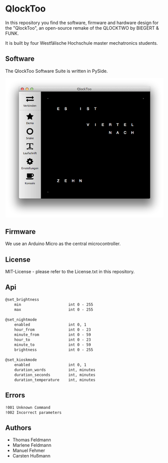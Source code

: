 QlockToo
========
In this repository you find the software, firmware and hardware design for the
"QlockToo", an open-source remake of the QLOCKTWO by BIEGERT & FUNK.

It is built by four Westfälische Hochschule master mechatronics students.

Software
--------
The QlockToo Software Suite is written in PySide.

<img src="Documentation/Abbildungen/Software/Manager.png" alt="Software">

Firmware
--------
We use an Arduino Micro as the central microcontroller.

License
-------
MIT-License - please refer to the License.txt in this repository.

Api
---
    @set_brightness
        min                     int 0 - 255
        max                     int 0 - 255

    @set_nightmode
        enabled                 int 0, 1
        hour_from               int 0 - 23
        minute_from             int 0 - 59
        hour_to                 int 0 - 23
        minute_to               int 0 - 59
        brightness              int 0 - 255

    @set_kioskmode
        enabled                 int 0, 1
        duration_words          int, minutes
        duration_seconds        int, minutes
        duration_temperature    int, minutes

Errors
------

    !001 Unknown Command
    !002 Incorrect parameters

Authors
-------
- Thomas Feldmann
- Marlene Feldmann
- Manuel Fehmer
- Carsten Hußmann
